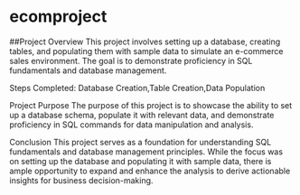 # ecomproject

##Project Overview
This project involves setting up a database, creating tables, and populating them with sample data to simulate an e-commerce sales environment. The goal is to demonstrate proficiency in SQL fundamentals and database management.


Steps Completed:
Database Creation,Table Creation,Data Population

Project Purpose
The purpose of this project is to showcase the ability to set up a database schema, populate it with relevant data, and demonstrate proficiency in SQL commands for data manipulation and analysis.

Conclusion
This project serves as a foundation for understanding SQL fundamentals and database management principles. While the focus was on setting up the database and populating it with sample data, there is ample opportunity to expand and enhance the analysis to derive actionable insights for business decision-making.
